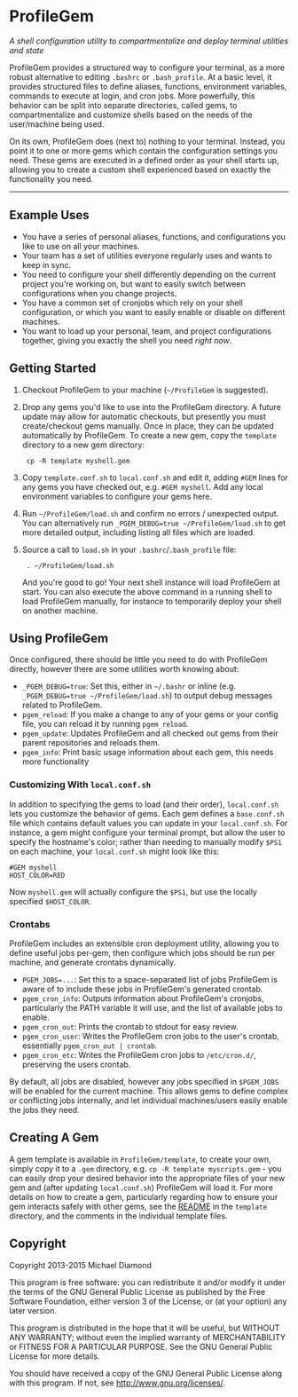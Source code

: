 # ProfileGem

*A shell configuration utility to compartmentalize and deploy terminal utilities and state*

ProfileGem provides a structured way to configure your terminal, as a more robust alternative to editing `.bashrc` or `.bash_profile`.  At a basic level, it provides structured files to define aliases, functions, environment variables, commands to execute at login, and cron jobs.  More powerfully, this behavior can be split into separate directories, called gems, to compartmentalize and customize shells based on the needs of the user/machine being used.

On its own, ProfileGem does (next to) nothing to your terminal.  Instead, you point it to one or more gems which contain the configuration settings you need.  These gems are executed in a defined order as your shell starts up, allowing you to create a custom shell experienced based on exactly the functionality you need.

---

## Example Uses

* You have a series of personal aliases, functions, and configurations you like to use on all your machines.
* Your team has a set of utilities everyone regularly uses and wants to keep in sync.
* You need to configure your shell differently depending on the current project you're working on, but want to easily switch between configurations when you change projects.
* You have a common set of cronjobs which rely on your shell configuration, or which you want to easily enable or disable on different machines.
* You want to load up your personal, team, and project configurations together, giving you exactly the shell you need *right now*.

## Getting Started

1. Checkout ProfileGem to your machine (`~/ProfileGem` is suggested).

1. Drop any gems you'd like to use into the ProfileGem directory.  A future update may allow for automatic checkouts, but presently you must create/checkout gems manually.  Once in place, they can be updated automatically by ProfileGem.  To create a new gem, copy the `template` directory to a new gem directory:

        cp -R template myshell.gem

1. Copy `template.conf.sh` to `local.conf.sh` and edit it, adding `#GEM` lines for any gems you have checked out, e.g. `#GEM myshell`.  Add any local environment variables to configure your gems here.

1. Run `~/ProfileGem/load.sh` and confirm no errors / unexpected output.  You can alternatively run `_PGEM_DEBUG=true ~/ProfileGem/load.sh` to get more detailed output, including listing all files which are loaded.

1. Source a call to `load.sh` in your `.bashrc`/`.bash_profile` file:

        . ~/ProfileGem/load.sh

    And you're good to go!  Your next shell instance will load ProfileGem at start.  You can also execute the above command in a running shell to load ProfileGem manually, for instance to temporarily deploy your shell on another machine.

## Using ProfileGem

Once configured, there should be little you need to do with ProfileGem directly, however there are some utilities worth knowing about:

* `_PGEM_DEBUG=true`: Set this, either in `~/.bashr` or inline (e.g. `_PGEM_DEBUG=true ~/ProfileGem/load.sh`) to output debug messages related to ProfileGem.
* `pgem_reload`: If you make a change to any of your gems or your config file, you can reload it by running `pgem_reload`.
* `pgem_update`: Updates ProfileGem and all checked out gems from their parent repositories and reloads them.
* `pgem_info`: Print basic usage information about each gem, this needs more functionality

### Customizing With `local.conf.sh`

In addition to specifying the gems to load (and their order), `local.conf.sh` lets you customize the behavior of gems.  Each gem defines a `base.conf.sh` file which contains default values you can update in your `local.conf.sh`.  For instance, a gem might configure your terminal prompt, but allow the user to specify the hostname's color; rather than needing to manually modify `$PS1` on each machine, your `local.conf.sh` might look like this:

    #GEM myshell
    HOST_COLOR=RED

Now `myshell.gem` will actually configure the `$PS1`, but use the locally specified `$HOST_COLOR`.

### Crontabs

ProfileGem includes an extensible cron deployment utility, allowing you to define useful jobs per-gem, then configure which jobs should be run per machine, and generate crontabs dynamically.

* `PGEM_JOBS=...`: Set this to a space-separated list of jobs ProfileGem is aware of to include these jobs in ProfileGem's generated crontab.
* `pgem_cron_info`: Outputs information about ProfileGem's cronjobs, particularly the PATH variable it will use, and the list of available jobs to enable.
* `pgem_cron_out`: Prints the crontab to stdout for easy review.
* `pgem_cron_user`: Writes the ProfileGem cron jobs to the user's crontab, essentially `pgem_cron_out | crontab`.
* `pgem_cron_etc`: Writes the ProfileGem cron jobs to `/etc/cron.d/`, preserving the users crontab.

By default, all jobs are disabled, however any jobs specified in `$PGEM_JOBS` will be enabled for the current machine.  This allows gems to define complex or conflicting jobs internally, and let individual machines/users easily enable the jobs they need.

## Creating A Gem

A gem template is available in `ProfileGem/template`, to create your own, simply copy it to a `.gem` directory, e.g. `cp -R template myscripts.gem` - you can easily drop your desired behavior into the appropriate files of your new gem and (after updating `local.conf.sh`) ProfileGem will load it.  For more details on how to create a gem, particularly regarding how to ensure your gem interacts safely with other gems, see the [README](/template/README.md) in the `template` directory, and the comments in the individual template files.

## Copyright

Copyright 2013-2015 Michael Diamond

This program is free software: you can redistribute it and/or modify
it under the terms of the GNU General Public License as published by
the Free Software Foundation, either version 3 of the License, or
(at your option) any later version.

This program is distributed in the hope that it will be useful,
but WITHOUT ANY WARRANTY; without even the implied warranty of
MERCHANTABILITY or FITNESS FOR A PARTICULAR PURPOSE.  See the
GNU General Public License for more details.

You should have received a copy of the GNU General Public License
along with this program.  If not, see <http://www.gnu.org/licenses/>.
